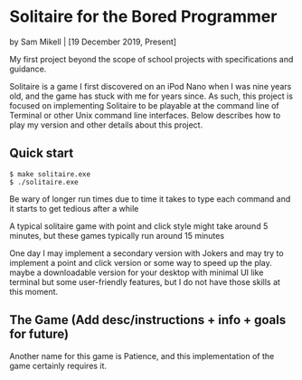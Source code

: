 # Solitaire for the Bored Programmer
by Sam Mikell | [19 December 2019, Present]

My first project beyond the scope of school projects with specifications and guidance.

 Solitaire is a game I first discovered on an iPod Nano when I was nine years old, and the game has stuck with me for years since.
 As such, this project is focused on implementing Solitaire to be playable at the command line of Terminal or other Unix command line interfaces.
 Below describes how to play my version and other details about this project.

## Quick start
```console
$ make solitaire.exe
$ ./solitaire.exe
```

Be wary of longer run times due to time it takes to type each command and it starts to get tedious after a while

A typical solitaire game with point and click style might take around 5 minutes, but these games typically run around 15 minutes

One day I may implement a secondary version with Jokers and may try to implement a point and click version or some way to speed up the play. maybe a downloadable version for your desktop with minimal UI like terminal but some user-friendly features, but I do not have those skills at this moment.

## The Game (Add desc/instructions + info + goals for future)

Another name for this game is Patience, and this implementation of the game certainly requires it.
